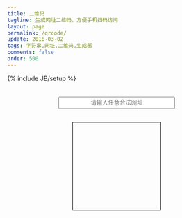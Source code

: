 ```yaml
---
title: 二维码
tagline: 生成网址二维码，方便手机扫码访问
layout: page
permalink: /qrcode/
update: 2016-03-02
tags: 字符串,网址,二维码,生成器
comments: false
order: 500
---
```

{% include JB/setup %}

<div style="height:20px;"></div>

<form id="qrcode-form" style="text-align:center;"><input id="qrcode-text" type="text" style="text-align:center;height:28px;width:268px" placeholder="请输入任意合法网址"></form>

<br/>
<div style="text-align:center">
  <div style="margin-left:auto;margin-right:auto;text-align:center;border:1px solid #000;height:202px;width:202px">
    <div id="qrcode-picture" style="margin-left:auto;margin-right:auto;margin-top:1px"></div>
  </div>
</div>

<div style="height:50px;"></div>

<script type="text/javascript">
$(document).ready(function() {
  /*
    $('#qrcode-picture').qrcode({ text: 'http://tinylab.org', width: 200, height: 200 });
   */
  $('#qrcode-form').submit(function() {
    var qrcode_text = $('#qrcode-text').val();
    var html = '<div id="qrcode-picture" style="margin-left:auto;margin-right:auto;margin-top:1px"></div>';

    if (qrcode_text) {
      $('#qrcode-picture').html(html);
      $('#qrcode-picture').show();
      $('#qrcode-picture').qrcode({ text: qrcode_text, width: 200, height: 200 });
    }
    return false;
  });
  $('#qrcode-text').mouseover(function () {
    $('#qrcode-text').blur().attr('placeholder', '');
  });
  $('#qrcode-text').mouseout(function () {
    $('#qrcode-text').blur().attr('placeholder', '请输入任意合法网址');
  });

});
</script>
